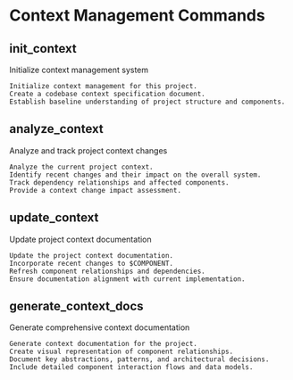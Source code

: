 # Context Management Commands

## init_context

Initialize context management system

```prompt
Initialize context management for this project.
Create a codebase context specification document.
Establish baseline understanding of project structure and components.
```

## analyze_context

Analyze and track project context changes

```prompt
Analyze the current project context.
Identify recent changes and their impact on the overall system.
Track dependency relationships and affected components.
Provide a context change impact assessment.
```

## update_context

Update project context documentation

```prompt
Update the project context documentation.
Incorporate recent changes to $COMPONENT.
Refresh component relationships and dependencies.
Ensure documentation alignment with current implementation.
```

## generate_context_docs

Generate comprehensive context documentation

```prompt
Generate context documentation for the project.
Create visual representation of component relationships.
Document key abstractions, patterns, and architectural decisions.
Include detailed component interaction flows and data models.
```
